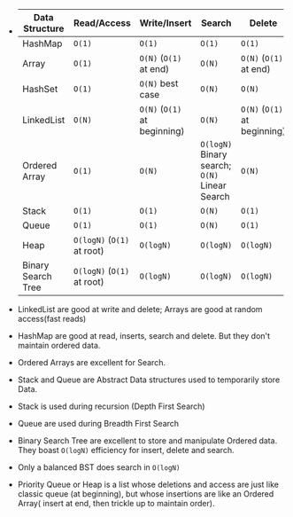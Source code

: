 -
  | Data Structure | Read/Access | Write/Insert | Search | Delete |
  |---|---|---|---|---|
  | HashMap | `O(1)` | `O(1)` | `O(1)` | `O(1)` |
  | Array | `O(1)` | `O(N)` (`O(1)` at end) | `O(N)` | `O(N)` (`O(1)` at end) |
  | HashSet | `O(1)` | `O(N)` best case | `O(N)` | `O(N)` |
  | LinkedList | `O(N)` | `O(N)` (`O(1)` at beginning) | `O(N)` | `O(N)` (`O(1)` at beginning) |
  | Ordered Array | `O(1)` | `O(N)` | `O(logN)` Binary search; `O(N)`  Linear Search | `O(N)` |
  | Stack | `O(1)` | `O(1)` | `O(N)` | `O(1)` |
  | Queue | `O(1)` | `O(1)` | `O(N)` | `O(1)` |
  | Heap | `O(logN)` (`O(1)` at root) | `O(logN)` | `O(logN)` | `O(logN)` |
  | Binary Search Tree | `O(logN)` (`O(1)` at root) | `O(logN)` | `O(logN)` | `O(logN)` |

- LinkedList are good at write and delete; Arrays are good at random access(fast reads)
- HashMap are good at read, inserts, search and delete. But they don't maintain ordered data.
- Ordered Arrays are excellent for Search.
- Stack and Queue are Abstract Data structures used to temporarily store Data.
- Stack is used during recursion (Depth First Search)
- Queue are used during Breadth First Search
- Binary Search Tree are excellent to store and manipulate Ordered data. They boast `O(logN)` efficiency for insert, delete and search.
- Only a balanced BST does search in `O(logN)`
- Priority Queue or Heap is a list whose deletions and access are just like classic queue (at beginning), but whose insertions are like an Ordered Array( insert at end, then trickle up to maintain order).